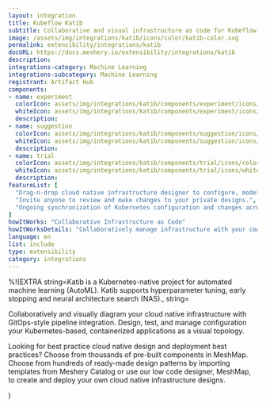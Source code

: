 ```yaml
---
layout: integration
title: Kubeflow Katib
subtitle: Collaborative and visual infrastructure as code for Kubeflow Katib
image: /assets/img/integrations/katib/icons/color/katib-color.svg
permalink: extensibility/integrations/katib
docURL: https://docs.meshery.io/extensibility/integrations/katib
description: 
integrations-category: Machine Learning
integrations-subcategory: Machine Learning
registrant: Artifact Hub
components: 
- name: experiment
  colorIcon: assets/img/integrations/katib/components/experiment/icons/color/experiment-color.svg
  whiteIcon: assets/img/integrations/katib/components/experiment/icons/white/experiment-white.svg
  description: 
- name: suggestion
  colorIcon: assets/img/integrations/katib/components/suggestion/icons/color/suggestion-color.svg
  whiteIcon: assets/img/integrations/katib/components/suggestion/icons/white/suggestion-white.svg
  description: 
- name: trial
  colorIcon: assets/img/integrations/katib/components/trial/icons/color/trial-color.svg
  whiteIcon: assets/img/integrations/katib/components/trial/icons/white/trial-white.svg
  description: 
featureList: [
  "Drag-n-drop cloud native infrastructure designer to configure, model, and deploy your workloads.",
  "Invite anyone to review and make changes to your private designs.",
  "Ongoing synchronization of Kubernetes configuration and changes across any number of clusters."
]
howItWorks: "Collaborative Infrastructure as Code"
howItWorksDetails: "Collaboratively manage infrastructure with your coworkers synchronously sharing the same designs."
language: en
list: include
type: extensibility
category: integrations
---
```

%!(EXTRA string=Katib is a Kubernetes-native project for automated machine learning (AutoML). Katib supports hyperparameter tuning, early stopping and neural architecture search (NAS)., string=<p>
    Collaboratively and visually diagram your cloud native infrastructure with GitOps-style pipeline integration. Design, test, and manage configuration your Kubernetes-based, containerized applications as a visual topology.
</p>
<p>
    Looking for best practice cloud native design and deployment best practices? Choose from thousands of pre-built components in MeshMap. Choose from hundreds of ready-made design patterns by importing templates from Meshery Catalog or use our low code designer, MeshMap, to create and deploy your own cloud native infrastructure designs.
</p>)